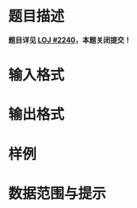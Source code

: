 
# 题目描述

**题目详见 [LOJ #2240](https://loj.ac/problem/2240)，本题关闭提交！**

# 输入格式



# 输出格式



# 样例



# 数据范围与提示



